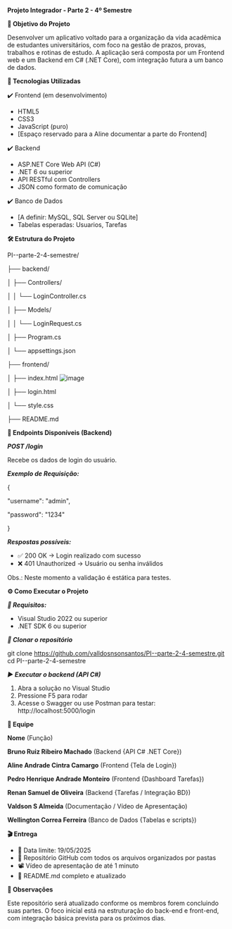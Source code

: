 **Projeto Integrador - Parte 2 - 4º Semestre**

**🧠 Objetivo do Projeto**

Desenvolver um aplicativo voltado para a organização da vida acadêmica de estudantes universitários, com foco na gestão de prazos, provas, trabalhos e rotinas de estudo.
A aplicação será composta por um Frontend web e um Backend em C# (.NET Core), com integração futura a um banco de dados.

**🚀 Tecnologias Utilizadas**

✔️ Frontend (em desenvolvimento)
- HTML5
- CSS3
- JavaScript (puro)
- [Espaço reservado para a Aline documentar a parte do Frontend]

✔️ Backend
- ASP.NET Core Web API (C#)
- .NET 6 ou superior
- API RESTful com Controllers
- JSON como formato de comunicação

✔️ Banco de Dados
- [A definir: MySQL, SQL Server ou SQLite]
- Tabelas esperadas: Usuarios, Tarefas

**🛠️ Estrutura do Projeto**


PI--parte-2-4-semestre/

├── backend/

│   ├── Controllers/

│   │   └── LoginController.cs

│   ├── Models/

│   │   └── LoginRequest.cs

│   ├── Program.cs

│   └── appsettings.json

├── frontend/

│   ├── index.html
![image]()

│   ├── login.html

│   └── style.css

├── README.md

**📡 Endpoints Disponíveis (Backend)**

**_POST /login_**

Recebe os dados de login do usuário.

**_Exemplo de Requisição:_**

{
  
  "username": "admin",
  
  "password": "1234"
  
}

**_Respostas possíveis:_**
- ✅ 200 OK → Login realizado com sucesso
- ❌ 401 Unauthorized → Usuário ou senha inválidos

Obs.: Neste momento a validação é estática para testes.

**⚙️ Como Executar o Projeto**

**_🔧 Requisitos:_**

- Visual Studio 2022 ou superior
- .NET SDK 6 ou superior

**_🔄 Clonar o repositório_**

git clone https://github.com/valldosnsonsantos/PI--parte-2-4-semestre.git
cd PI--parte-2-4-semestre

**_▶️ Executar o backend (API C#)_**

1. Abra a solução no Visual Studio
2. Pressione F5 para rodar
3. Acesse o Swagger ou use Postman para testar: http://localhost:5000/login

**👥 Equipe**

**Nome** (Função)

**Bruno Ruiz Ribeiro Machado**	(Backend {API C# .NET Core})

**Aline Andrade Cintra Camargo**	(Frontend {Tela de Login})

**Pedro Henrique Andrade Monteiro**	(Frontend {Dashboard Tarefas})

**Renan Samuel de Oliveira**	(Backend {Tarefas / Integração BD})

**Valdson S Almeida**	(Documentação / Vídeo de Apresentação)

**Wellington Correa Ferreira** (Banco de Dados {Tabelas e scripts})

**🎬 Entrega**

- 📅 Data limite: 19/05/2025
- 📂 Repositório GitHub com todos os arquivos organizados por pastas
- 📽️ Vídeo de apresentação de até 1 minuto
- 📄 README.md completo e atualizado

**📌 Observações**

Este repositório será atualizado conforme os membros forem concluindo suas partes. O foco inicial está na estruturação do back-end e front-end, com integração básica prevista para os próximos dias.


